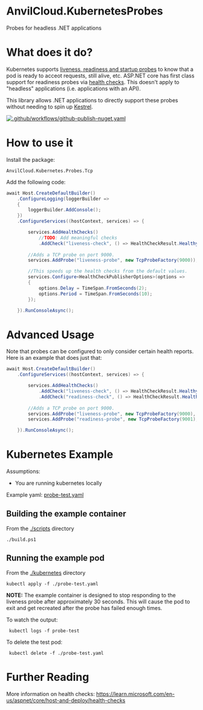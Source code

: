 # AnvilCloud.KubernetesProbes
Probes for headless .NET applications

# What does it do?
Kubernetes supports [liveness, readiness and startup probes](https://kubernetes.io/docs/tasks/configure-pod-container/configure-liveness-readiness-startup-probes/) to know that a pod is ready to acceot requests, still alive, etc. ASP.NET core has first class support for readiness probes via [health checks](https://learn.microsoft.com/en-us/aspnet/core/host-and-deploy/health-checks). This doesn't apply to "headless" applications (i.e. applications with an API).

This library allows .NET applications to directly support these probes without needing to spin up [Kestrel](https://learn.microsoft.com/en-us/aspnet/core/fundamentals/servers/kestrel).


[![.github/workflows/github-publish-nuget.yaml](https://github.com/anvilcloud/AnvilCloud.Kubernetes.Probes/actions/workflows/github-publish-nuget.yaml/badge.svg?branch=release)](https://github.com/anvilcloud/AnvilCloud.Kubernetes.Probes/actions/workflows/github-publish-nuget.yaml)

# How to use it

Install the package: 

```
AnvilCloud.Kubernetes.Probes.Tcp
```

Add the following code:

```c#
await Host.CreateDefaultBuilder()
    .ConfigureLogging(loggerBuilder =>
    {
        loggerBuilder.AddConsole();
    })
    .ConfigureServices((hostContext, services) => {

        services.AddHealthChecks()
            //TODO: Add meaningful checks
            .AddCheck("liveness-check", () => HealthCheckResult.Healthy());
            
        //Adds a TCP probe on port 9000.
        services.AddProbe("liveness-probe", new TcpProbeFactory(9000));

        //This speeds up the health checks from the default values. 
        services.Configure<HealthCheckPublisherOptions>(options =>
        {
            options.Delay = TimeSpan.FromSeconds(2);
            options.Period = TimeSpan.FromSeconds(10);
        });

    }).RunConsoleAsync();
```

# Advanced Usage
Note that probes can be configured to only consider certain health reports. Here is an example that does just that:

```c#
await Host.CreateDefaultBuilder()
    .ConfigureServices((hostContext, services) => {

        services.AddHealthChecks()
            .AddCheck("liveness-check", () => HealthCheckResult.Healthy(), new[] { "liveness-tag" });
            .AddCheck("readiness-check", () => HealthCheckResult.Healthy(), new[] { "readiness-tag" });
            
        //Adds a TCP probe on port 9000.
        services.AddProbe("liveness-probe", new TcpProbeFactory(9000), e => e.Tags.Contains("liveness-tag"));
        services.AddProbe("readiness-probe", new TcpProbeFactory(9001), e => e.Tags.Contains("readingless-tag"));

    }).RunConsoleAsync();
```

# Kubernetes Example

Assumptions: 
- You are running kubernetes locally

Example yaml: [probe-test.yaml](kubernetes/probe-test.yaml)

## Building the example container

From the [./scripts](./scripts) directory

```
./build.ps1
```

## Running the example pod

From the [./kubernetes](./kubernetes) directory

```
kubectl apply -f ./probe-test.yaml
```

**NOTE:** The example container is designed to stop responding to the liveness probe after approximately 30 seconds. This will cause the pod to exit and get recreated after the probe has failed enough times.

To watch the output:

```
 kubectl logs -f probe-test
```

To delete the test pod:

```
 kubectl delete -f ./probe-test.yaml
```
# Further Reading
More information on health checks: https://learn.microsoft.com/en-us/aspnet/core/host-and-deploy/health-checks